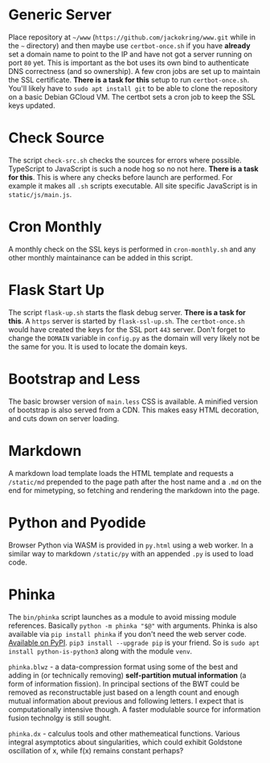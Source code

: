 # Generic Server

Place repository at `~/www` (`https://github.com/jackokring/www.git` while in the `~` directory) and then maybe use `certbot-once.sh` if you have **already** set a domain name to point to the IP and have not got a server running on port `80` yet. This is important as the bot uses its own bind to authenticate DNS correctness (and so ownership). A few cron jobs are set up to maintain the SSL certificate. **There is a task for this** setup to run `certbot-once.sh`. You'll likely have to `sudo apt install git` to be able to clone the repository on a basic Debian GCloud VM. The certbot sets a cron job to keep the SSL keys updated.

# Check Source

The script `check-src.sh` checks the sources for errors where possible. TypeScript to JavaScript is such a node hog so no not here. **There is a task for this**. This is where any checks before launch are performed. For example it makes all `.sh` scripts executable. All site specific JavaScript is in `static/js/main.js`.

# Cron Monthly

A monthly check on the SSL keys is performed in `cron-monthly.sh` and any other monthly maintainance can be added in this script.

# Flask Start Up

The script `flask-up.sh` starts the flask debug server. **There is a task for this**. A `https` server is started by `flask-ssl-up.sh`. The `certbot-once.sh` would have created the keys for the SSL port `443` server. Don't forget to change the `DOMAIN` variable in `config.py` as the domain will very likely not be the same for you. It is used to locate the domain keys.

# Bootstrap and Less

The basic browser version of `main.less` CSS is available. A minified version of bootstrap is also served from a CDN. This makes easy HTML decoration, and cuts down on server loading.

# Markdown

A markdown load template loads the HTML template and requests a `/static/md` prepended to the page path after the host name and a `.md` on the end for mimetyping, so fetching and rendering the markdown into the page.

# Python and Pyodide

Browser Python via WASM is provided in `py.html` using a web worker. In a similar way to markdown `/static/py` with an appended `.py` is used to load code.

# Phinka

The `bin/phinka` script launches as a module to avoid missing module references. Basically `python -m phinka "$@"` with arguments. Phinka is also available via `pip install phinka` if you don't need the web server code. [Available on PyPI](https://pypi.org/project/phinka/). `pip3 install --upgrade pip` is your friend. So is `sudo apt install python-is-python3` along with the module `venv`.

`phinka.blwz` - a data-compression format using some of the best and adding in (or technically removing) **self-partition mutual information** (a form of information fission). In principal sections of the BWT could be removed as reconstructable just based on a length count and enough mutual information about previous and following letters. I expect that is computationally intensive though. A faster modulable source for information fusion technolgy is still sought.

`phinka.dx` - calculus tools and other mathemeatical functions. Various integral asymptotics about singularities, which could exhibit Goldstone oscillation of x, while f(x) remains constant perhaps?
